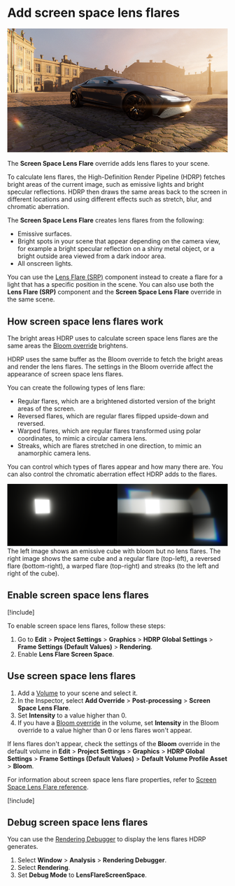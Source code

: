 # Add screen space lens flares

![](../../Images/shared/lens-flare/screenspacelensflares.png)

The **Screen Space Lens Flare** override adds lens flares to your scene.

To calculate lens flares, the High-Definition Render Pipeline (HDRP) fetches bright areas of the current image, such as emissive lights and bright specular reflections. HDRP then draws the same areas back to the screen in different locations and using different effects such as stretch, blur, and chromatic aberration.

The **Screen Space Lens Flare** creates lens flares from the following:

- Emissive surfaces.
- Bright spots in your scene that appear depending on the camera view, for example a bright specular reflection on a shiny metal object, or a bright outside area viewed from a dark indoor area.
- All onscreen lights.

You can use the [Lens Flare (SRP)](lens-flare-component.md) component instead to create a flare for a light that has a specific position in the scene. You can also use both the **Lens Flare (SRP)** component and the **Screen Space Lens Flare** override in the same scene.

## How screen space lens flares work

The bright areas HDRP uses to calculate screen space lens flares are the same areas the [Bloom override](../../Post-Processing-Bloom.md) brightens.

HDRP uses the same buffer as the Bloom override to fetch the bright areas and render the lens flares. The settings in the Bloom override affect the appearance of screen space lens flares. 

You can create the following types of lens flare:

- Regular flares, which are a brightened distorted version of the bright areas of the screen.
- Reversed flares, which are regular flares flipped upside-down and reversed.
- Warped flares, which are regular flares transformed using polar coordinates, to mimic a circular camera lens.
- Streaks, which are flares stretched in one direction, to mimic an anamorphic camera lens. 

You can control which types of flares appear and how many there are. You can also control the chromatic aberration effect HDRP adds to the flares.

![](../../Images/shared/lens-flare/screenspacelensflares-types.png)<br/>
The left image shows an emissive cube with bloom but no lens flares. The right image shows the same cube and a regular flare (top-left), a reversed flare (bottom-right), a warped flare (top-right) and streaks (to the left and right of the cube). 

## Enable screen space lens flares

[!include[](../../snippets/Volume-Override-Enable-Override.md)]

To enable screen space lens flares, follow these steps:

1. Go to **Edit** > **Project Settings** > **Graphics** > **HDRP Global Settings** > **Frame Settings (Default Values)** > **Rendering**.
2. Enable **Lens Flare Screen Space**.

## Use screen space lens flares

1. Add a [Volume](../../understand-volumes.md) to your scene and select it.
2. In the Inspector, select **Add Override** > **Post-processing** > **Screen Space Lens Flare**.
3. Set **Intensity** to a value higher than 0.
4. If you have a [Bloom override](../../Post-Processing-Bloom.md) in the volume, set **Intensity** in the Bloom override to a value higher than 0 or lens flares won't appear.

If lens flares don't appear, check the settings of the **Bloom** override in the default volume in **Edit** > **Project Settings** > **Graphics** > **HDRP Global Settings** > **Frame Settings (Default Values)** > **Default Volume Profile Asset** > **Bloom**.

For information about screen space lens flare properties, refer to [Screen Space Lens Flare reference](reference-screen-space-lens-flare.md).

[!include[](../../snippets/volume-override-api.md)]

## Debug screen space lens flares

You can use the [Rendering Debugger](../../use-the-rendering-debugger.md) to display the lens flares HDRP generates.

1. Select **Window** > **Analysis** > **Rendering Debugger**.
2. Select **Rendering**.
3. Set **Debug Mode** to **LensFlareScreenSpace**.
